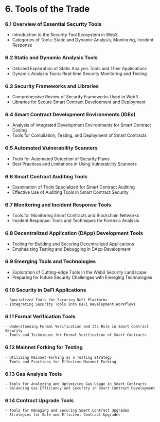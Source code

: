 # 6. **Tools of the Trade**

### 6.1 **Overview of Essential Security Tools**
- Introduction to the Security Tool Ecosystem in Web3
- Categories of Tools: Static and Dynamic Analysis, Monitoring, Incident Response

### 6.2 **Static and Dynamic Analysis Tools**
- Detailed Exploration of Static Analysis Tools and Their Applications
- Dynamic Analysis Tools: Real-time Security Monitoring and Testing

### 6.3 **Security Frameworks and Libraries**
- Comprehensive Review of Security Frameworks Used in Web3
- Libraries for Secure Smart Contract Development and Deployment

### 6.4 **Smart Contract Development Environments (IDEs)**
- Analysis of Integrated Development Environments for Smart Contract Coding
- Tools for Compilation, Testing, and Deployment of Smart Contracts

### 6.5 **Automated Vulnerability Scanners**
- Tools for Automated Detection of Security Flaws
- Best Practices and Limitations in Using Vulnerability Scanners

### 6.6 **Smart Contract Auditing Tools**
- Examination of Tools Specialized for Smart Contract Auditing
- Effective Use of Auditing Tools in Smart Contract Security

### 6.7 **Monitoring and Incident Response Tools**
- Tools for Monitoring Smart Contracts and Blockchain Networks
- Incident Response: Tools and Techniques for Forensic Analysis

### 6.8 **Decentralized Application (DApp) Development Tools**
- Tooling for Building and Securing Decentralized Applications
- Emphasizing Testing and Debugging in DApp Development

### 6.9 **Emerging Tools and Technologies**
- Exploration of Cutting-edge Tools in the Web3 Security Landscape
- Preparing for Future Security Challenges with Emerging Technologies

### 6.10 **Security in DeFi Applications**
    - Specialized Tools for Securing DeFi Platforms
    - Integrating Security Tools into DeFi Development Workflows

### 6.11 **Formal Verification Tools**
    - Understanding Formal Verification and Its Role in Smart Contract Security
    - Tools and Techniques for Formal Verification of Smart Contracts

### 6.12 **Mainnet Forking for Testing**
    - Utilizing Mainnet Forking as a Testing Strategy
    - Tools and Practices for Effective Mainnet Forking

### 6.13 **Gas Analysis Tools**
    - Tools for Analyzing and Optimizing Gas Usage in Smart Contracts
    - Balancing Gas Efficiency and Security in Smart Contract Development

### 6.14 **Contract Upgrade Tools**
    - Tools for Managing and Securing Smart Contract Upgrades
    - Strategies for Safe and Efficient Contract Upgrades
